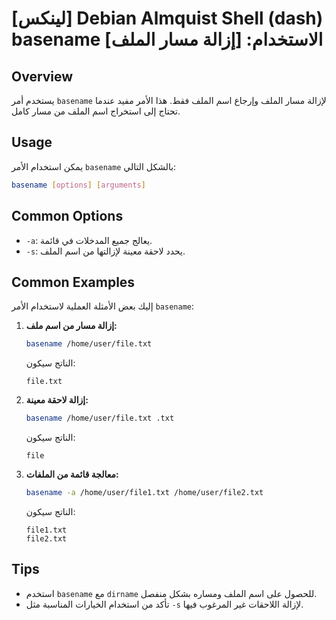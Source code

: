 # [لينكس] Debian Almquist Shell (dash) basename الاستخدام: [إزالة مسار الملف]

## Overview
يستخدم أمر `basename` لإزالة مسار الملف وإرجاع اسم الملف فقط. هذا الأمر مفيد عندما تحتاج إلى استخراج اسم الملف من مسار كامل.

## Usage
يمكن استخدام الأمر `basename` بالشكل التالي:

```bash
basename [options] [arguments]
```

## Common Options
- `-a`: يعالج جميع المدخلات في قائمة.
- `-s`: يحدد لاحقة معينة لإزالتها من اسم الملف.

## Common Examples
إليك بعض الأمثلة العملية لاستخدام الأمر `basename`:

1. **إزالة مسار من اسم ملف:**
   ```bash
   basename /home/user/file.txt
   ```
   الناتج سيكون:
   ```
   file.txt
   ```

2. **إزالة لاحقة معينة:**
   ```bash
   basename /home/user/file.txt .txt
   ```
   الناتج سيكون:
   ```
   file
   ```

3. **معالجة قائمة من الملفات:**
   ```bash
   basename -a /home/user/file1.txt /home/user/file2.txt
   ```
   الناتج سيكون:
   ```
   file1.txt
   file2.txt
   ```

## Tips
- استخدم `basename` مع `dirname` للحصول على اسم الملف ومساره بشكل منفصل.
- تأكد من استخدام الخيارات المناسبة مثل `-s` لإزالة اللاحقات غير المرغوب فيها.